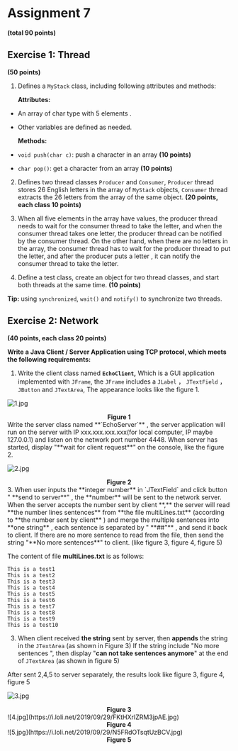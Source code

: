 # Assignment 7

**(total 90 points)**

## Exercise 1: Thread

 **(50 points)**

1. Defines a `MyStack` class, including following attributes and methods:

   **Attributes:**

- An array of char type with 5 elements .

- Other variables are defined as needed.

  **Methods:**

- `void push(char c)`: push a character in an array **(10 points)**

- `char pop()`:  get a character from an array **(10 points)**

2. Defines two thread classes `Producer` and `Consumer`, `Producer` thread stores 26 English letters in the array of `MyStack` objects, `Consumer` thread extracts the 26 letters from the array of the same object. **(20 points, each class 10 points)**

3. When all five elements in the array have values, the producer thread needs to wait for the consumer thread to take the letter, and when the consumer thread takes one letter, the producer thread can be notified by the consumer thread. On the other hand, when there are no letters in the array, the consumer thread has to wait for the producer thread to put the letter, and after the producer puts a letter , it can notify the consumer thread to take the letter.

4. Define a test class, create an object for two thread classes, and start both threads at the same time. **(10 points)**

**Tip:** using `synchronized`, `wait()` and `notify()` to synchronize two threads.

## Exercise 2: Network 

**(40 points, each class 20 points)**

**Write a Java Client / Server Application using TCP protocol, which meets the following requirements:**

1. Write the client class named **`EchoClient`,** Which is a GUI application implemented with `JFrame`, the `JFrame` includes a `JLabel` ， `JTextField` ， `JButton` and `JTextArea`,  The appearance looks like the figure 1.

![1.jpg](https://i.loli.net/2019/09/29/5mJl263hsPaqQRn.jpg)

<center><b>Figure 1</b></center>
Write the server class named **`EchoServer`** , the server application will run on the server with IP xxx.xxx.xxx.xxx(for local computer, IP maybe 127.0.0.1) and listen on the network port number 4448. When server has started,  display "**wait for client request**" on the console, like the figure 2.

![2.jpg](https://i.loli.net/2019/09/29/6CLtNoEKFkDyudl.jpg)

<center><b>Figure 2</b></center>
3. When user inputs the **integer number** in `JTextField` and click button " **send to server**" , the **number** will be sent to the network server. When the server accepts the number sent by client **,** the server will read **the number lines sentences** from **the file multiLines.txt** (according to **the number sent by client** ) and merge the multiple sentences into **one string** , each sentence is separated by " **##"** , and send it back to client. If there are no more sentence to read from the file,  then send the string  "**No more sentences**" to client. (like  figure 3, figure 4, figure 5)

   The content of file **multiLines.txt** is as follows:

   ```
   This is a test1
   This is a test2
   This is a test3
   This is a test4
   This is a test5
   This is a test6
   This is a test7
   This is a test8
   This is a test9
   This is a test10
   ```

3. When client received **the string** sent by server, then **appends** the string in the `JTextArea` (as shown in Figure 3)  If the string include &quot;No more sentences ", then display "**can not take sentences anymore**" at the end of `JTextArea` (as shown in figure 5)

 After sent 2,4,5 to server separately, the results look like figure 3, figure 4, figure 5

![3.jpg](https://i.loli.net/2019/09/29/Q6sZd72gpr5MoSR.jpg)

<center><b>Figure 3</b></center>
![4.jpg](https://i.loli.net/2019/09/29/FKtHXrIZRM3jpAE.jpg)

<center><b>Figure 4</b></center>
![5.jpg](https://i.loli.net/2019/09/29/N5FRdOTsqtUzBCV.jpg)

<center><b>Figure 5</b></center>